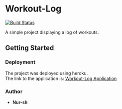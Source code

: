 # Workout-Log

[![Build Status](https://travis-ci.org/nursh/Workout-Log.svg?branch=master)](https://travis-ci.org/nursh/Workout-Log)

A simple project displaying a log of workouts.

## Getting Started

### Deployment 

The project was deployed using heroku.  
The link to the application is: [Workout-Log Application](https://workout-logg.herokuapp.com/)

### Author

* **Nur-sh**

